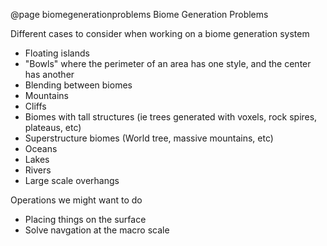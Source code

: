 @page biomegenerationproblems Biome Generation Problems

Different cases to consider when working on a biome generation system
 - Floating islands
 - "Bowls" where the perimeter of an area has one style, and the center has another
 - Blending between biomes
 - Mountains
 - Cliffs
 - Biomes with tall structures (ie trees generated with voxels, rock spires, plateaus, etc)
 - Superstructure biomes (World tree, massive mountains, etc)
 - Oceans
 - Lakes
 - Rivers
 - Large scale overhangs


Operations we might want to do
 - Placing things on the surface
 - Solve navgation at the macro scale




